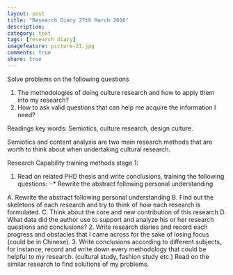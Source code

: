 ```yaml
---
layout: post
title: "Research Diary 27th March 2016"
description: 
category: text
tags: [research diary]
imagefeature: picture-21.jpg
comments: true
share: true
---
```


Solve problems on the following questions

1.	The methodologies of doing culture research and how to apply them into my research? 
2.	How to ask valid questions that can help me acquire the information I need? 

Readings key words: Semiotics, culture research, design culture.

Semiotics and content analysis are two main research methods that are worth to think about when undertaking cultural research. 

Research Capability training methods stage 1:

1.	Read on related PHD thesis and write conclusions, training the following questions: 
⋅⋅* Rewrite the abstract following personal understanding

A.	Rewrite the abstract following personal understanding
B.	Find out the skeletons of each research and try to think of how each research is formulated.
C.	Think about the core and new contribution of this research
D.	What data did the author use to support and analyze his or her research questions and conclusions?
2.	Write research diaries and record each progress and obstacles that I came across for the sake of losing focus (could be in Chinese).
3.	Write conclusions according to different subjects, for instance, record and write down every methodology that could be helpful to my research. (cultural study, fashion study etc.) Read on the similar research to find solutions of my problems.


